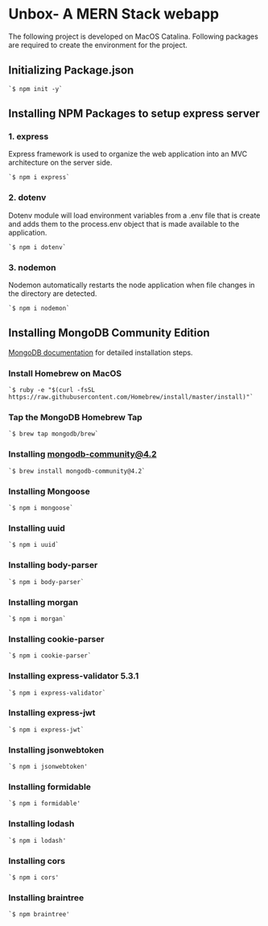 # Unbox- A MERN Stack webapp

The following project is developed on MacOS Catalina.
Following packages are required to create the environment for the project.

## Initializing Package.json

	`$ npm init -y`


## Installing NPM Packages to setup express server

### 1. express

Express framework is used to organize the web application into an MVC architecture on the server side.

	`$ npm i express`

### 2. dotenv
Dotenv module will load environment variables from a .env file that is create and adds them to the process.env object that is made available to the application.

	`$ npm i dotenv`

### 3. nodemon
Nodemon automatically restarts the node application when file changes in the directory are detected.

	`$ npm i nodemon`

## Installing MongoDB Community Edition

[MongoDB documentation](https://docs.mongodb.com/manual/administration/install-community/) for detailed installation steps.

### Install Homebrew on MacOS

	`$ ruby -e "$(curl -fsSL https://raw.githubusercontent.com/Homebrew/install/master/install)"`

### Tap the MongoDB Homebrew Tap

	`$ brew tap mongodb/brew`

### Installing mongodb-community@4.2

	`$ brew install mongodb-community@4.2`

### Installing Mongoose

	`$ npm i mongoose`


### Installing uuid

	`$ npm i uuid`

### Installing body-parser

	`$ npm i body-parser`

### Installing morgan

	`$ npm i morgan`

### Installing cookie-parser

	`$ npm i cookie-parser`

### Installing express-validator 5.3.1

	`$ npm i express-validator`

### Installing express-jwt

	`$ npm i express-jwt`

### Installing jsonwebtoken

	`$ npm i jsonwebtoken'

### Installing formidable

	`$ npm i formidable'

### Installing lodash

	`$ npm i lodash'

### Installing cors

	`$ npm i cors'

### Installing braintree

	`$ npm braintree'
